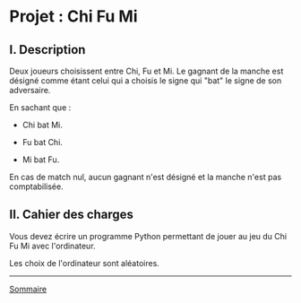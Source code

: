 # Projet : Chi Fu Mi

## I. Description

Deux joueurs choisissent entre Chi, Fu et Mi. Le gagnant de la manche est désigné comme étant celui qui a choisis le signe qui "bat" le signe de son adversaire.

En sachant que :

- Chi bat Mi.

- Fu bat Chi.

- Mi bat Fu.

En cas de match nul, aucun gagnant n'est désigné et la manche n'est pas comptabilisée.

## II. Cahier des charges

Vous devez écrire un programme Python permettant de jouer au jeu du Chi Fu Mi avec l'ordinateur.

Les choix de l'ordinateur sont aléatoires.

________________

[Sommaire](./../README.md)